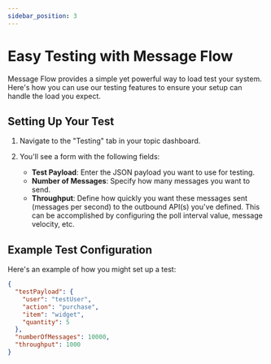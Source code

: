 ```yaml
---
sidebar_position: 3
---
```


# Easy Testing with Message Flow

Message Flow provides a simple yet powerful way to load test your system. Here's how you can use our testing features to ensure your setup can handle the load you expect.

## Setting Up Your Test

1. Navigate to the "Testing" tab in your topic dashboard.
2. You'll see a form with the following fields:

    - **Test Payload**: Enter the JSON payload you want to use for testing.
    - **Number of Messages**: Specify how many messages you want to send.
    - **Throughput**: Define how quickly you want these messages sent (messages per second) to the outbound API(s) you've defined. This can be accomplished by configuring the poll interval value, message velocity, etc.

[//]: # (![Test Setup]&#40;../static/img/test-setup.png&#41;)

## Example Test Configuration

Here's an example of how you might set up a test:

```json
{
  "testPayload": {
    "user": "testUser",
    "action": "purchase",
    "item": "widget",
    "quantity": 5
  },
  "numberOfMessages": 10000,
  "throughput": 1000
}